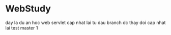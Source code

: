 # WebStudy
day la du an hoc web servlet
cap nhat lai tu dau
branch dc thay doi
cap nhat lai test
master 1